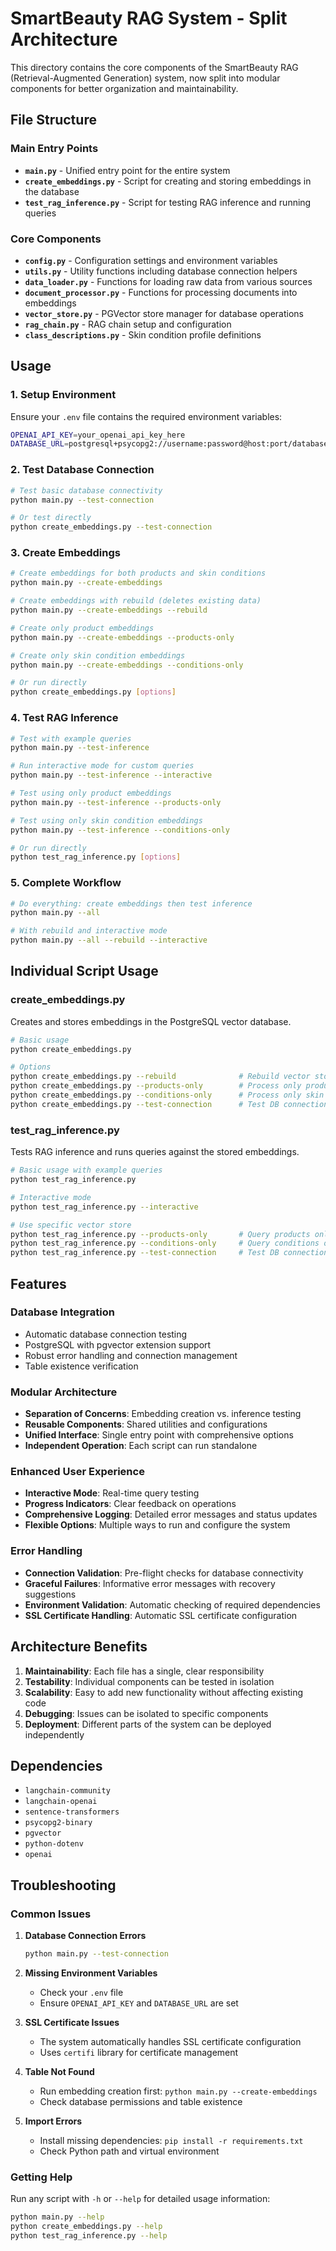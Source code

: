 # SmartBeauty RAG System - Split Architecture

This directory contains the core components of the SmartBeauty RAG (Retrieval-Augmented Generation) system, now split into modular components for better organization and maintainability.

## File Structure

### Main Entry Points

- **`main.py`** - Unified entry point for the entire system
- **`create_embeddings.py`** - Script for creating and storing embeddings in the database
- **`test_rag_inference.py`** - Script for testing RAG inference and running queries

### Core Components

- **`config.py`** - Configuration settings and environment variables
- **`utils.py`** - Utility functions including database connection helpers
- **`data_loader.py`** - Functions for loading raw data from various sources
- **`document_processor.py`** - Functions for processing documents into embeddings
- **`vector_store.py`** - PGVector store manager for database operations
- **`rag_chain.py`** - RAG chain setup and configuration
- **`class_descriptions.py`** - Skin condition profile definitions

## Usage

### 1. Setup Environment

Ensure your `.env` file contains the required environment variables:

```bash
OPENAI_API_KEY=your_openai_api_key_here
DATABASE_URL=postgresql+psycopg2://username:password@host:port/database
```

### 2. Test Database Connection

```bash
# Test basic database connectivity
python main.py --test-connection

# Or test directly
python create_embeddings.py --test-connection
```

### 3. Create Embeddings

```bash
# Create embeddings for both products and skin conditions
python main.py --create-embeddings

# Create embeddings with rebuild (deletes existing data)
python main.py --create-embeddings --rebuild

# Create only product embeddings
python main.py --create-embeddings --products-only

# Create only skin condition embeddings
python main.py --create-embeddings --conditions-only

# Or run directly
python create_embeddings.py [options]
```

### 4. Test RAG Inference

```bash
# Test with example queries
python main.py --test-inference

# Run interactive mode for custom queries
python main.py --test-inference --interactive

# Test using only product embeddings
python main.py --test-inference --products-only

# Test using only skin condition embeddings
python main.py --test-inference --conditions-only

# Or run directly
python test_rag_inference.py [options]
```

### 5. Complete Workflow

```bash
# Do everything: create embeddings then test inference
python main.py --all

# With rebuild and interactive mode
python main.py --all --rebuild --interactive
```

## Individual Script Usage

### create_embeddings.py

Creates and stores embeddings in the PostgreSQL vector database.

```bash
# Basic usage
python create_embeddings.py

# Options
python create_embeddings.py --rebuild              # Rebuild vector stores
python create_embeddings.py --products-only        # Process only products
python create_embeddings.py --conditions-only      # Process only skin conditions
python create_embeddings.py --test-connection      # Test DB connection only
```

### test_rag_inference.py

Tests RAG inference and runs queries against the stored embeddings.

```bash
# Basic usage with example queries
python test_rag_inference.py

# Interactive mode
python test_rag_inference.py --interactive

# Use specific vector store
python test_rag_inference.py --products-only       # Query products only
python test_rag_inference.py --conditions-only     # Query conditions only
python test_rag_inference.py --test-connection     # Test DB connection only
```

## Features

### Database Integration

- Automatic database connection testing
- PostgreSQL with pgvector extension support
- Robust error handling and connection management
- Table existence verification

### Modular Architecture

- **Separation of Concerns**: Embedding creation vs. inference testing
- **Reusable Components**: Shared utilities and configurations
- **Unified Interface**: Single entry point with comprehensive options
- **Independent Operation**: Each script can run standalone

### Enhanced User Experience

- **Interactive Mode**: Real-time query testing
- **Progress Indicators**: Clear feedback on operations
- **Comprehensive Logging**: Detailed error messages and status updates
- **Flexible Options**: Multiple ways to run and configure the system

### Error Handling

- **Connection Validation**: Pre-flight checks for database connectivity
- **Graceful Failures**: Informative error messages with recovery suggestions
- **Environment Validation**: Automatic checking of required dependencies
- **SSL Certificate Handling**: Automatic SSL certificate configuration

## Architecture Benefits

1. **Maintainability**: Each file has a single, clear responsibility
2. **Testability**: Individual components can be tested in isolation
3. **Scalability**: Easy to add new functionality without affecting existing code
4. **Debugging**: Issues can be isolated to specific components
5. **Deployment**: Different parts of the system can be deployed independently

## Dependencies

- `langchain-community`
- `langchain-openai`
- `sentence-transformers`
- `psycopg2-binary`
- `pgvector`
- `python-dotenv`
- `openai`

## Troubleshooting

### Common Issues

1. **Database Connection Errors**

   ```bash
   python main.py --test-connection
   ```

2. **Missing Environment Variables**

   - Check your `.env` file
   - Ensure `OPENAI_API_KEY` and `DATABASE_URL` are set

3. **SSL Certificate Issues**

   - The system automatically handles SSL certificate configuration
   - Uses `certifi` library for certificate management

4. **Table Not Found**

   - Run embedding creation first: `python main.py --create-embeddings`
   - Check database permissions and table existence

5. **Import Errors**
   - Install missing dependencies: `pip install -r requirements.txt`
   - Check Python path and virtual environment

### Getting Help

Run any script with `-h` or `--help` for detailed usage information:

```bash
python main.py --help
python create_embeddings.py --help
python test_rag_inference.py --help
```

